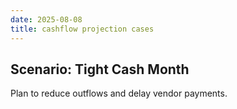```yaml
---
date: 2025-08-08
title: cashflow projection cases
---
```

## Scenario: Tight Cash Month
Plan to reduce outflows and delay vendor payments.